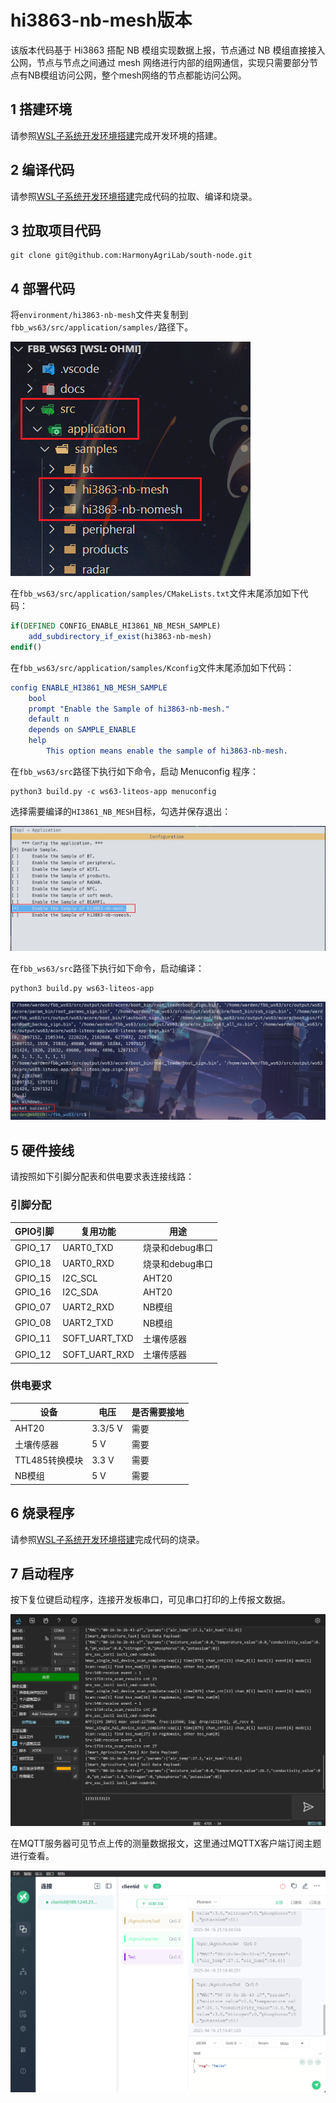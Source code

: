 # hi3863-nb-mesh版本

该版本代码基于 Hi3863 搭配 NB 模组实现数据上报，节点通过 NB 模组直接接入公网，节点与节点之间通过 mesh 网络进行内部的组网通信，实现只需要部分节点有NB模组访问公网，整个mesh网络的节点都能访问公网。

## 1 搭建环境

请参照[WSL子系统开发环境搭建](../environment/WSL_Build_and_Burn.md")完成开发环境的搭建。

## 2 编译代码

请参照[WSL子系统开发环境搭建](../environment/WSL_Develop_Env.md")完成代码的拉取、编译和烧录。

## 3 拉取项目代码

```shell
git clone git@github.com:HarmonyAgriLab/south-node.git
```

## 4 部署代码

将`environment/hi3863-nb-mesh`文件夹复制到`fbb_ws63/src/application/samples/`路径下。

![image-20250416195508100](README.assets/image-20250416195508100.png)

在`fbb_ws63/src/application/samples/CMakeLists.txt`文件末尾添加如下代码：

```cmake
if(DEFINED CONFIG_ENABLE_HI3861_NB_MESH_SAMPLE)
    add_subdirectory_if_exist(hi3863-nb-mesh)
endif()
```

在`fbb_ws63/src/application/samples/Kconfig`文件末尾添加如下代码：

```cmake
config ENABLE_HI3861_NB_MESH_SAMPLE
    bool
    prompt "Enable the Sample of hi3863-nb-mesh."
    default n
    depends on SAMPLE_ENABLE
    help
        This option means enable the sample of hi3863-nb-mesh.
```

在`fbb_ws63/src`路径下执行如下命令，启动 Menuconfig 程序：

```shell
python3 build.py -c ws63-liteos-app menuconfig
```

选择需要编译的`HI3861_NB_MESH`目标，勾选并保存退出：

![image-20250416200303104](README.assets/image-20250416200303104.png)

在`fbb_ws63/src`路径下执行如下命令，启动编译：

```shell
python3 build.py ws63-liteos-app
```

![image-20250416200439735](README.assets/image-20250416200439735.png)

## 5 硬件接线

请按照如下引脚分配表和供电要求表连接线路：

### 引脚分配

| GPIO引脚 | 复用功能      | 用途            |
| -------- | ------------- | --------------- |
| GPIO_17  | UART0_TXD     | 烧录和debug串口 |
| GPIO_18  | UART0_RXD     | 烧录和debug串口 |
| GPIO_15  | I2C_SCL       | AHT20           |
| GPIO_16  | I2C_SDA       | AHT20           |
| GPIO_07  | UART2_RXD     | NB模组          |
| GPIO_08  | UART2_TXD     | NB模组          |
| GPIO_11  | SOFT_UART_TXD | 土壤传感器      |
| GPIO_12  | SOFT_UART_RXD | 土壤传感器      |

### 供电要求

| 设备           | 电压    | 是否需要接地 |
| -------------- | ------- | ------------ |
| AHT20          | 3.3/5 V | 需要         |
| 土壤传感器     | 5 V     | 需要         |
| TTL485转换模块 | 3.3 V   | 需要         |
| NB模组         | 5 V     | 需要         |

## 6 烧录程序

请参照[WSL子系统开发环境搭建](../environment/WSL子系统开发环境搭建.md")完成代码的烧录。

## 7 启动程序

按下复位键启动程序，连接开发板串口，可见串口打印的上传报文数据。

![image-20250416211638402](README.assets/image-20250416211638402.png)

在MQTT服务器可见节点上传的测量数据报文，这里通过MQTTX客户端订阅主题进行查看。

![image-20250416211646859](README.assets/image-20250416211646859.png)